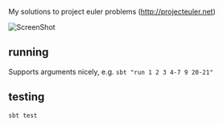 My solutions to project euler problems (http://projecteuler.net)

![ScreenShot](https://projecteuler.net/profile/keithblaha.png)

## running
Supports arguments nicely, e.g. ```sbt "run 1 2 3 4-7 9 20-21"```

## testing
```sbt test```
